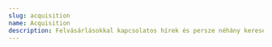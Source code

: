 ```yaml
---
slug: acquisition
name: Acquisition
description: Felvásárlásokkal kapcsolatos hírek és persze néhány keresetlen gondolat.
---
```

